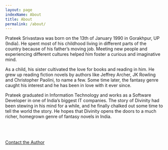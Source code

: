 ```yaml
---
layout: page
indexName: About
title: About
permalink: /about/
---
```



Prateek Srivastava was born on the 13th of January 1990 in Gorakhpur, UP (India). He spent most of his childhood living in different parts of the country because of his father’s moving job. Meeting new people and experiencing different cultures helped him foster a curious and imaginative mind.

As a child, his sister cultivated the love for books and reading in him. He grew up reading fiction novels by authors like Jeffrey Archer, JK Rowling and Christopher Paolini, to name a few. Some time later, the fantasy genre caught his interest and he has been in love with it ever since.

Prateek graduated in Information Technology and works as a Software Developer in one of India’s biggest IT companies. The story of Divinity had been stewing in his mind for a while, and he finally chalked out some time to tell the world the story. He hopes that Divinity opens the doors to a much richer, homegrown genre of fantasy novels in India.

<br/><br/><br/>
<a href="https://forms.gle/Fg5LRrEcnFLtzSu2A" target="_blank">Contact the Author</a>
